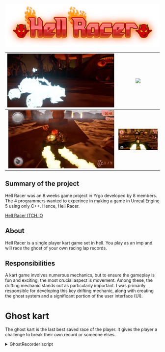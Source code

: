 ![Hell_Racer_logo.png](/HellRacer/Images/Hell_Racer_logo.png)

![](/HellRacer/Images/Ghost.png)    |  ![](/HellRacer/Images/Counter.gif)
:-------------------------:|:-------------------------:
 ![](/HellRacer/Images/Drifting.gif) | ![](/HellRacer/Images/Driving.png)
## Summary of the project
Hell Racer was an 8 weeks game project in Yrgo developed by 8 members. The 4 programmers wanted to experince in making a game in Unreal Engine 5 using only C++.
Hence, Hell Racer.

[Hell Racer ITCH.IO](https://yrgo-game-creator.itch.io/hellracer)

## About
Hell Racer is a single player kart game set in hell. You play as an imp and will race the ghost of your own racing lap records.

## Responsibilities
A kart game involves numerous mechanics, but to ensure the gameplay is fun and exciting, the most crucial aspect is movement. Among these, the drifting mechanic stands out as particularly important. I was primarily responsible for developing this key drifting mechanic, along with creating the ghost system and a significant portion of the user interface (UI).

# Ghost kart
The ghost kart is the last best saved race of the player. It gives the player a challenge to break their own record or someone elses.

<details>
 
 <summary> GhostRecorder script</summary>
 
 ```CPP
       void AGhostRecorder::StartRecording()
       {
        	RecordedData.Empty();
        	StartTime = GetWorld()->GetTimeSeconds();
        	bIsRecording = true;
        	GetWorld()->GetTimerManager().SetTimer(TimerHandle, this, &AGhostRecorder::CaptureDataPoint, .40f, true);
       }
       
       void AGhostRecorder::StopRecording(bool IsHighScoreBrocken)
       {
       
       	GetWorld()->GetTimerManager().ClearTimer(TimerHandle);
       
       	bIsRecording = false;
       
       	//Check if it is higher(less) than the highest score and then save it.
       	if (IsHighScoreBrocken) {
       		SaveToFile();
       	}
       }
       
       void AGhostRecorder::CaptureDataPoint()
       {
       	if (!bIsRecording)
       		return;
       
       	ACharacterInput* player = Cast<ACharacterInput>(UGameplayStatics::GetPlayerCharacter(GetWorld(), 0));
       	FGhostDataPoint DataPoint;
       	DataPoint.Timestamp = GetWorld()->GetTimeSeconds() - StartTime;
       	DataPoint.Position = player->GetActorLocation();
       	DataPoint.Rotation = player->GetActorRotation();
       	DataPoint.Velocity = player->VelocityFloat;
       
       	RecordedData.Add(DataPoint);
       }
       
       void AGhostRecorder::SaveToFile()
       {
       	FString FileName = FString(TEXT("GhostData.json")); //The file where the data will be saved. Json cuz easier!
       	// Saving the data where the current project is located plus adding the data file
       	FString SavePath = FPaths::ProjectSavedDir() + FileName;
       	FString OutputString;
       	TSharedRef<TJsonWriter<>> DataWriter = TJsonWriterFactory<>::Create(&OutputString);
       	DataWriter->WriteObjectStart();
       	DataWriter->WriteArrayStart(TEXT("GhostPoints"));
       
       	for (const FGhostDataPoint& DataPoint : RecordedData)
       	{
       		DataWriter->WriteObjectStart();  // Start of a GhostDataPoint object
       		DataWriter->WriteValue(TEXT("Timestamp"), DataPoint.Timestamp);
       		DataWriter->WriteValue(TEXT("PositionX"), DataPoint.Position.X);
       		DataWriter->WriteValue(TEXT("PositionY"), DataPoint.Position.Y);
       		DataWriter->WriteValue(TEXT("PositionZ"), DataPoint.Position.Z);
       		DataWriter->WriteValue(TEXT("RotationYaw"), DataPoint.Rotation.Yaw);
       		DataWriter->WriteValue(TEXT("RotationPitch"), DataPoint.Rotation.Pitch);
       		DataWriter->WriteValue(TEXT("RotationRoll"), DataPoint.Rotation.Roll);
       		DataWriter->WriteValue(TEXT("Velocity"), DataPoint.Velocity);
       		DataWriter->WriteObjectEnd();  // MUST: End of a GhostDataPoint object
       	}
       
       	DataWriter->WriteArrayEnd();
       	DataWriter->WriteObjectEnd();
       	DataWriter->Close();
       
       	FFileHelper::SaveStringToFile(OutputString, *SavePath);
       }
       
       void AGhostRecorder::LoadFromFile()
       {
       	FString FileName = FString(TEXT("GhostData.json"));
       	FString LoadPath = FPaths::ProjectSavedDir() + FileName;
       	FString ResString;
       
       	if (FFileHelper::LoadFileToString(ResString, *LoadPath))
       	{
       		TSharedPtr<FJsonObject> JsonObject;
       		// A reader this time. Everything read will be saved to the ResString
       		TSharedRef<TJsonReader<>> Reader = TJsonReaderFactory<>::Create(ResString);
       
       		if (FJsonSerializer::Deserialize(Reader, JsonObject))
       		{
       			TArray<TSharedPtr<FJsonValue>> Points = JsonObject->GetArrayField(TEXT("GhostPoints"));
       
       			for (int32 i = 0; i < Points.Num(); i++)
       			{
       				TSharedPtr<FJsonObject> Point = Points[i]->AsObject();
       				FGhostDataPoint DataPoint;
       				DataPoint.Timestamp = Point->GetNumberField(TEXT("Timestamp"));
       				DataPoint.Position.X = Point->GetNumberField(TEXT("PositionX"));
       				DataPoint.Position.Y = Point->GetNumberField(TEXT("PositionY"));
       				DataPoint.Position.Z = Point->GetNumberField(TEXT("PositionZ"));
       				DataPoint.Rotation.Yaw = Point->GetNumberField(TEXT("RotationYaw"));
       				DataPoint.Rotation.Pitch = Point->GetNumberField(TEXT("RotationPitch"));
       				DataPoint.Rotation.Roll = Point->GetNumberField(TEXT("RotationRoll"));
       				DataPoint.Velocity = Point->GetNumberField(TEXT("Velocity"));
       
       				RecordedData.Add(DataPoint);
       			}
       		}
       	}
       }
 ```





<detail/>
